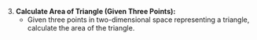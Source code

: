 3. **Calculate Area of Triangle (Given Three Points):**
   - Given three points in two-dimensional space representing a triangle, calculate the area of the triangle.
